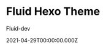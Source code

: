 ---
title: Fluid Hexo Theme
github: https://github.com/fluid-dev/hexo-theme-fluid
demo: https://hexo.fluid-dev.com/
license: MIT
author: Fluid-dev
author_link: ''
author_twitter: ''
author_github: fluid-dev
date: 2021-04-29T00:00:00.000Z
ssg:
  - Hexo
cms:
css:
archetype:
services: null
hosting:
  - Netlify
  - Vercel
description: An elegant Material-Design theme for Hexo.
stale: false
disabled: false
disabled_reason: null
draft: false
---